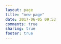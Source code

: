 ```yaml
---
layout: page
title: "new-page"
date: 2017-06-05 09:53
comments: true
sharing: true
footer: true
---
```

